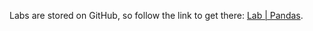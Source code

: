 <br><br>

Labs are stored on GitHub, so follow the link to get there: [Lab | Pandas](https://github.com/data-bootcamp-v4/lab-dw-pandas).
